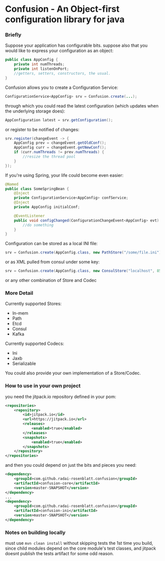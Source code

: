 # Confusion - An Object-first configuration library for java
### Briefly
Suppose your application has configurable bits. suppose also that you would like to express your configuration as an object:
```java
public class AppConfig {
    private int numThreads;
    private int listenOnPort;
    //getters, setters, constructors, the usual.
}
```
Confusion allows you to create a Configuration Service:
```java
ConfigurationService<AppConfig> srv = Confusion.create(...);
```
through which you could read the latest configuration (which updates when the underlying storage does):
```java
AppConfiguration latest = srv.getConfiguration();
```
or register to be notified of changes:
```java
srv.register(changeEvent -> {
    AppConfig prev = changeEvent.getOldConf();
    AppConfig curr = changeEvent.getNewConf();
    if (curr.numThreads != prev.numThreads) {
        //resize the thread pool
    }
});
```
If you're using Spring, your life could become even easier:
```java
@Named
public class SomeSpringBean {
    @Inject
    private ConfigurationService<AppConfig> confService;
    @Inject
    private AppConfig initialConf;

    @EventListener
    public void configChanged(ConfigurationChangeEvent<AppConfig> evt) {
        //do something
    }
}
```
Configuration can be stored as a local INI file:
```java
srv = Confusion.create(AppConfig.class, new PathStore("/some/file.ini"), new IniCodec());
```
or as XML pulled from consul under some key:
```java
srv = Confusion.create(AppConfig.class, new ConsulStore("localhost", 8500, "key"), new JaxbCodec());
```
or any other combination of Store and Codec

### More Detail

Currently supported Stores:
* In-mem
* Path
* Etcd
* Consul
* Kafka

Currently supported Codecs:
* Ini
* Jaxb
* Serializable

You could also provide your own implementation of a Store/Codec.

### How to use in your own project

you need the jitpack.io repository defined in your pom:
```xml
<repositories>
    <repository>
        <id>jitpack.io</id>
        <url>https://jitpack.io</url>
        <releases>
            <enabled>true</enabled>
        </releases>
        <snapshots>
            <enabled>true</enabled>
        </snapshots>
    </repository>
</repositories>
```
and then you could depend on just the bits and pieces you need:
```xml
<dependency>
    <groupId>com.github.radai-rosenblatt.confusion</groupId>
    <artifactId>confusion-core</artifactId>
    <version>master-SNAPSHOT</version>
</dependency>
...
<dependency>
    <groupId>com.github.radai-rosenblatt.confusion</groupId>
    <artifactId>confusion-ini</artifactId>
    <version>master-SNAPSHOT</version>
</dependency> 
```

### Notes on building locally

must use `mvn clean install` without skipping tests the 1st time you build, since child modules depend on the core module's test classes, and jitpack doesnt publish the tests artifact for some odd reason.